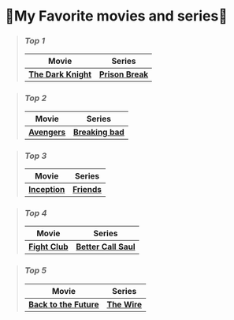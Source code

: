 # 🍿My Favorite movies and series🎥 
> ### *Top 1*
>>
> |Movie|Series|
> |:-:|:-:|
> | **[The Dark Knight](https://www.imdb.com/title/tt0468569/?ref_=chttp_t_3)** | **[](https://www.imdb.com/title/tt0455275/?ref_=nv_sr_srsg_0_tt_8_nm_0_q_prison%2520) <a href="https://www.imdb.com/title/tt0455275/?ref_=nv_sr_srsg_0_tt_8_nm_0_q_prison%2520">Prison Break</a>** |

> ### *Top 2*
>>
> |Movie|Series|
> |:-:|:-:|
> | **[Avengers](https://www.imdb.com/title/tt0848228/)** | **[Breaking bad](https://www.imdb.com/title/tt0903747/?ref_=fn_al_tt_1)** |

> ### *Top 3*
>>
> |Movie|Series|
> |:-:|:-:|
> | **[Inception](https://www.imdb.com/title/tt1375666/?ref_=chttp_t_14)** | **[Friends](https://www.imdb.com/title/tt0108778/?ref_=chttvtp_t_51)** |

> ### *Top 4*
>>
> |Movie|Series|
> |:-:|:-:|
> | **[Fight Club](https://www.imdb.com/title/tt0137523/?ref_=chttp_t_12)** | **[Better Call Saul](https://www.imdb.com/title/tt3032476/?ref_=chttvtp_t_29)** |

> ### *Top 5*
>>
> |Movie|Series|
> |:-:|:-:|
> | **[Back to the Future](https://www.imdb.com/title/tt0088763/?ref_=chttp_t_31)** | **[The Wire](https://www.imdb.com/title/tt0306414/?ref_=chttvtp_t_6)** |

